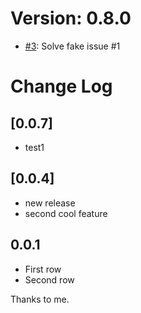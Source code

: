# Version: 0.8.0

* [#3](https://github.com/lstocchi/vscode-automate-release/pull/3): Solve fake issue #1


# Change Log

## [0.0.7]

* test1

## [0.0.4]

* new release
* second cool feature

## 0.0.1

* First row
* Second row

Thanks to me.
